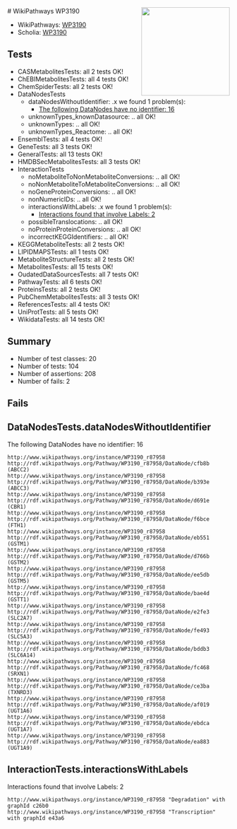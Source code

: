 <img style="float: right; width: 200px" src="https://upload.wikimedia.org/wikipedia/commons/thumb/8/83/Wplogo_with_text_500.png/640px-Wplogo_with_text_500.png" />
# WikiPathways WP3190

* WikiPathways: [WP3190](https://new.wikipathways.org/pathways/WP3190)
* Scholia: [WP3190](https://scholia.toolforge.org/wikipathways/WP3190)
## Tests
* CASMetabolitesTests: all 2 tests OK!
* ChEBIMetabolitesTests: all 4 tests OK!
* ChemSpiderTests: all 2 tests OK!
* DataNodesTests
    * dataNodesWithoutIdentifier: .x we found 1 problem(s):
        * [The following DataNodes have no identifier: 16](#8792c496)
    * unknownTypes_knownDatasource: .. all OK!
    * unknownTypes: .. all OK!
    * unknownTypes_Reactome: .. all OK!
* EnsemblTests: all 4 tests OK!
* GeneTests: all 3 tests OK!
* GeneralTests: all 13 tests OK!
* HMDBSecMetabolitesTests: all 3 tests OK!
* InteractionTests
    * noMetaboliteToNonMetaboliteConversions: .. all OK!
    * noNonMetaboliteToMetaboliteConversions: .. all OK!
    * noGeneProteinConversions: .. all OK!
    * nonNumericIDs: .. all OK!
    * interactionsWithLabels: .x we found 1 problem(s):
        * [Interactions found that involve Labels: 2](#630d2679)
    * possibleTranslocations: .. all OK!
    * noProteinProteinConversions: .. all OK!
    * incorrectKEGGIdentifiers: .. all OK!
* KEGGMetaboliteTests: all 2 tests OK!
* LIPIDMAPSTests: all 1 tests OK!
* MetaboliteStructureTests: all 2 tests OK!
* MetabolitesTests: all 15 tests OK!
* OudatedDataSourcesTests: all 7 tests OK!
* PathwayTests: all 6 tests OK!
* ProteinsTests: all 2 tests OK!
* PubChemMetabolitesTests: all 3 tests OK!
* ReferencesTests: all 4 tests OK!
* UniProtTests: all 5 tests OK!
* WikidataTests: all 14 tests OK!


## Summary

* Number of test classes: 20
* Number of tests: 104
* Number of assertions: 208
* Number of fails: 2

## Fails

<a name="8792c496" />

## DataNodesTests.dataNodesWithoutIdentifier

The following DataNodes have no identifier: 16
```
http://www.wikipathways.org/instance/WP3190_r87958 http://rdf.wikipathways.org/Pathway/WP3190_r87958/DataNode/cfb8b (ABCC2)
http://www.wikipathways.org/instance/WP3190_r87958 http://rdf.wikipathways.org/Pathway/WP3190_r87958/DataNode/b393e (ABCC3)
http://www.wikipathways.org/instance/WP3190_r87958 http://rdf.wikipathways.org/Pathway/WP3190_r87958/DataNode/d691e (CBR1)
http://www.wikipathways.org/instance/WP3190_r87958 http://rdf.wikipathways.org/Pathway/WP3190_r87958/DataNode/f6bce (FTH1)
http://www.wikipathways.org/instance/WP3190_r87958 http://rdf.wikipathways.org/Pathway/WP3190_r87958/DataNode/eb551 (GSTM1)
http://www.wikipathways.org/instance/WP3190_r87958 http://rdf.wikipathways.org/Pathway/WP3190_r87958/DataNode/d766b (GSTM2)
http://www.wikipathways.org/instance/WP3190_r87958 http://rdf.wikipathways.org/Pathway/WP3190_r87958/DataNode/ee5db (GSTM5)
http://www.wikipathways.org/instance/WP3190_r87958 http://rdf.wikipathways.org/Pathway/WP3190_r87958/DataNode/bae4d (GSTT1)
http://www.wikipathways.org/instance/WP3190_r87958 http://rdf.wikipathways.org/Pathway/WP3190_r87958/DataNode/e2fe3 (SLC2A7)
http://www.wikipathways.org/instance/WP3190_r87958 http://rdf.wikipathways.org/Pathway/WP3190_r87958/DataNode/fe493 (SLC5A3)
http://www.wikipathways.org/instance/WP3190_r87958 http://rdf.wikipathways.org/Pathway/WP3190_r87958/DataNode/bddb3 (SLC6A14)
http://www.wikipathways.org/instance/WP3190_r87958 http://rdf.wikipathways.org/Pathway/WP3190_r87958/DataNode/fc468 (SRXN1)
http://www.wikipathways.org/instance/WP3190_r87958 http://rdf.wikipathways.org/Pathway/WP3190_r87958/DataNode/ce3ba (TXNRD3)
http://www.wikipathways.org/instance/WP3190_r87958 http://rdf.wikipathways.org/Pathway/WP3190_r87958/DataNode/af019 (UGT1A6)
http://www.wikipathways.org/instance/WP3190_r87958 http://rdf.wikipathways.org/Pathway/WP3190_r87958/DataNode/ebdca (UGT1A7)
http://www.wikipathways.org/instance/WP3190_r87958 http://rdf.wikipathways.org/Pathway/WP3190_r87958/DataNode/ea883 (UGT1A9)
```

<a name="630d2679" />

## InteractionTests.interactionsWithLabels

Interactions found that involve Labels: 2
```
http://www.wikipathways.org/instance/WP3190_r87958 "Degradation" with graphId c26b0
http://www.wikipathways.org/instance/WP3190_r87958 "Transcription" with graphId e43a6
```

